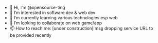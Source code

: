 - 👋 Hi, I’m @opensource-ting
- 👀 I’m interested in software dev & web dev
- 🌱 I’m currently learning various technologies esp web
- 💞️ I’m looking to collaborate on web game/app
- 📫 How to reach me: [under construction] msg dropping service URL to be provided recently

<!---
opensource-ting/opensource-ting is a ✨ special ✨ repository because its `README.md` (this file) appears on your GitHub profile.
You can click the Preview link to take a look at your changes.
--->
